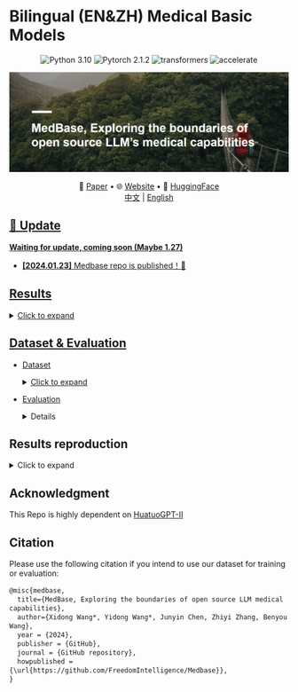 # Bilingual (EN&amp;ZH) Medical Basic Models




<center>

![Python 3.10](https://img.shields.io/badge/Python-3.10-lightblue) ![Pytorch 2.1.2](https://img.shields.io/badge/PyTorch-2.1.2-lightblue) ![transformers](https://img.shields.io/badge/transformers-4.34.0.dev0%2B-lightblue) ![accelerate](https://img.shields.io/badge/accelerate-0.22-lightblue)
</center>


![Medbase](assets/Medbase.png)

<p align="center">
   📃 <a href="" target="_blank">Paper</a> • 🌐 <a href="" target="_blank">Website</a> • 🤗 <a href="" target="_blank">HuggingFace</a>  
   <br>  <a href="./README_zh.md">   中文</a> | <a href="./README_zh.md"> English
</p>

     

## 🌈 Update

**Waiting for update, coming soon (Maybe 1.27)**

* **[2024.01.23]** Medbase repo is published！🎉


## Results
   <details><summary>Click to expand</summary>
   
   
      **More Results and Models are coming soon !**
      
      | Model          | MedQA-USMLE | MedMCQA | PubMedQA | MMLU-Medical | MedQA-MCMLE | CMB-single | CMMLU-Medical | CExam |
      | -------------- | ----------- | ------- | -------- | ------------ | ----------- | ---------- | ------------- | ----- |
      | Qwen-1.8B-chat | 27.42       | 29.18   | 34.90    | 37.47        | 44.25       | 31.40      | 37.28         | 30.65 |
      | Qwen-1.8B      | 26.71       | 30.34   | 49.30    | 41.10        | 44.63       | 33.15      | 37.96         | 34.50 |
      | **Medbase-1.8B**   | **45.01**       | **48.00**   | **53.00**    | **53.39**        | **76.15**       | **56.15**      | **57.46**         | **61.50** |
      | Llama2-7B      | 25.84       | 32.76   | 43.20    | 33.51        | 25.10       | 20.75      | 23.78         | 20.65 |
      | Huatuo2-7B     | 41.13       | 41.87   |          | 51.44        |             |            | 59.08         | 65.81 |
      | Mistral-7B     | 41.10       | 40.20   | 17.80    | 55.80        |             |            |               |       |
      | PMC-Llama-7B   | 49.20       | 57.60   | 59.20    | 59.70        |             |            |               |       |
   
   </details>


## Dataset & Evaluation

- Dataset
   <details><summary>Click to expand</summary>
   
   
      | Data Type          | Description                  | Source(ZH)                                                   | Source(EN)                                                   |
      | ------------------ | ---------------------------- | ------------------------------------------------------------ | ------------------------------------------------------------ |
      | Medical Books      | Medical related Books        | MedQA-books                                                  | Pile-Books                                                   |
      | Medical Guidelines | Clinical Medicine Guide      | Chinese Medical Association                                  | [Medtron guideline](https://huggingface.co/datasets/epfl-llm/guidelines) |
      | Medical Wiki       | Medical related wikipedia    | Wikipedia & Wikidoc                                          | Wikipedia  & Wikidoc                                         |
      | Medical Paper      | Medical related paper        | Papers abstract                                              | PubMed Abstract                                              |
      | Medical Web        | Medical related web data     | Wudao                                                        | C4                                                           |
      | Medical Exam       | Medical related exams        | MedQA CExam CMB (Train Set)                                  | MedQA MedmcQA PubMedQA  (Train Set)                          |
      | Medical Patient    | Doctor-patient dialogue data | [HuatuoGPT-I](https://huggingface.co/datasets/FreedomIntelligence/HuatuoGPT-sft-data-v1) | [PMC_patients](https://huggingface.co/datasets/zhengyun21/PMC-Patients?row=34) |
      | General_Replay     | General SFT Data             | Wizard & ShareGPT & Alpaca                                   | Wizard & ShareGPT & Alpaca & [Dataset List](https://huggingface.co/jondurbin/bagel-dpo-34b-v0.2#sft-data-sources) |
      | Code               | Code Data                    | [leetcode-11k](https://huggingface.co/datasets/krisfu/awesome-llm-datasets-only-Chinese) | [python_alpaca](https://huggingface.co/datasets/Vezora/Tested-22k-Python-Alpaca) |
      | Math               | Math Data                    |                                                              | [mathinstruct](https://huggingface.co/datasets/TIGER-Lab/MathInstruct) |
   
   
   </details>

- Evaluation
   <details><summary>Click to expand</summary>
      
   [ALL test data](https://github.com/FreedomIntelligence/Medbase/tree/main/metadata/test)
   
      - EN:
           - [MedQA-USMLE](https://huggingface.co/datasets/GBaker/MedQA-USMLE-4-options) 
           - [MedMCQA](https://huggingface.co/datasets/medmcqa/viewer/default/test)
           - [PubMedQA](https://huggingface.co/datasets/pubmed_qa)
           - [MMLU-Medical](https://huggingface.co/datasets/cais/mmlu)
              - Clinical knowledge, Medical genetics, Anatomy, Professional medicine, College biology, College medicine
      - ZH:
           - [MedQA-MCMLE](https://huggingface.co/datasets/bigbio/med_qa/viewer/med_qa_zh_4options_bigbio_qa/test)
           - [CMB-single](https://huggingface.co/datasets/FreedomIntelligence/CMB)
           - [CMMLU-Medical](https://huggingface.co/datasets/haonan-li/cmmlu)
              - Anatomy, Clinical_knowledge, College_medicine, Genetics, Nutrition, Traditional_chinese_medicine, Virology
           - [CExam](https://github.com/williamliujl/CMExam)
      - Prompt: Please refer to [test generate code](https://github.com/FreedomIntelligence/Medbase/blob/main/src/process/prepare/data_process_test_qwen.py)
         
   </details>


## Results reproduction
   <details><summary>Click to expand</summary>
   
   
      1. Prepare Training Data
         - [Back Translation using LLMs](https://github.com/FreedomIntelligence/Medbase/tree/main/src/process/openai_rewrite): Run Bash File
         - [Prepare Training tokens for LLMs](https://github.com/FreedomIntelligence/Medbase/tree/main/src/process/prepare): Run Bash File
      2. [Train your model](https://github.com/FreedomIntelligence/Medbase/tree/main/src/sft): Run Bash file
      3. [Evaluation](https://github.com/FreedomIntelligence/Medbase/tree/main/src/evaluate): Run Bash file
   
   </details>



##  Acknowledgment

This Repo is highly dependent on [HuatuoGPT-II](https://github.com/FreedomIntelligence/HuatuoGPT-II)

##  Citation
Please use the following citation if you intend to use our dataset for training or evaluation:

```
@misc{medbase,
  title={MedBase, Exploring the boundaries of open source LLM medical capabilities},
  author={Xidong Wang*, Yidong Wang*, Junyin Chen, Zhiyi Zhang, Benyou Wang},
  year = {2024},
  publisher = {GitHub},
  journal = {GitHub repository},
  howpublished = {\url{https://github.com/FreedomIntelligence/Medbase}},
}
```
